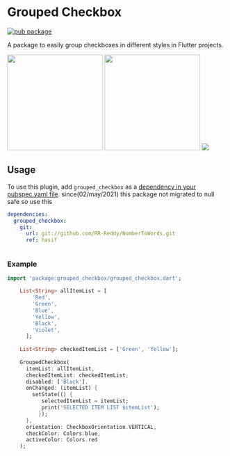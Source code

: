 # Grouped Checkbox

[![pub package](https://img.shields.io/badge/pub-v1.0.0-blue)](https://pub.dartlang.org/packages/grouped_checkbox)

A package to easily group checkboxes in different styles in Flutter projects.

<p>
    <img width="220px" src="https://raw.githubusercontent.com/zfnadia/grouped-checkbox/master/screenshots/one.jpg"/>
    <img width="220px" src="https://raw.githubusercontent.com/zfnadia/grouped-checkbox/master/screenshots/two.jpg"/>
    <img src="https://media.giphy.com/media/Y1do7LrbSxTOcQa5qF/giphy.gif"/>
</p>

## Usage
To use this plugin, add `grouped_checkbox` as a [dependency in your pubspec.yaml file](https://flutter.dev/platform-plugins/).
since(02/may/2021) this package not migrated to null safe so use this
```yaml
dependencies:
  grouped_checkbox:
    git:
      url: git://github.com/RR-Reddy/NumberToWords.git
      ref: hasif



```

### Example

```dart
import 'package:grouped_checkbox/grouped_checkbox.dart';
```

```dart
    List<String> allItemList = [
        'Red',
        'Green',
        'Blue',
        'Yellow',
        'Black',
        'Violet',
      ];
    
    List<String> checkedItemList = ['Green', 'Yellow'];
      
    GroupedCheckbox(
      itemList: allItemList,
      checkedItemList: checkedItemList,
      disabled: ['Black'],
      onChanged: (itemList) {
        setState(() {
           selectedItemList = itemList;
           print('SELECTED ITEM LIST $itemList');
          });
      },
      orientation: CheckboxOrientation.VERTICAL,
      checkColor: Colors.blue,
      activeColor: Colors.red
    );
```
